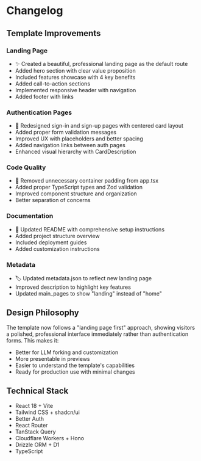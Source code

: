 # Changelog

## Template Improvements

### Landing Page
- ✨ Created a beautiful, professional landing page as the default route
- Added hero section with clear value proposition
- Included features showcase with 4 key benefits
- Added call-to-action sections
- Implemented responsive header with navigation
- Added footer with links

### Authentication Pages
- 🎨 Redesigned sign-in and sign-up pages with centered card layout
- Added proper form validation messages
- Improved UX with placeholders and better spacing
- Added navigation links between auth pages
- Enhanced visual hierarchy with CardDescription

### Code Quality
- 🧹 Removed unnecessary container padding from app.tsx
- Added proper TypeScript types and Zod validation
- Improved component structure and organization
- Better separation of concerns

### Documentation
- 📝 Updated README with comprehensive setup instructions
- Added project structure overview
- Included deployment guides
- Added customization instructions

### Metadata
- 🏷️ Updated metadata.json to reflect new landing page
- Improved description to highlight key features
- Updated main_pages to show "landing" instead of "home"

## Design Philosophy

The template now follows a "landing page first" approach, showing visitors a polished, professional interface immediately rather than authentication forms. This makes it:

- Better for LLM forking and customization
- More presentable in previews
- Easier to understand the template's capabilities
- Ready for production use with minimal changes

## Technical Stack

- React 18 + Vite
- Tailwind CSS + shadcn/ui
- Better Auth
- React Router
- TanStack Query
- Cloudflare Workers + Hono
- Drizzle ORM + D1
- TypeScript
